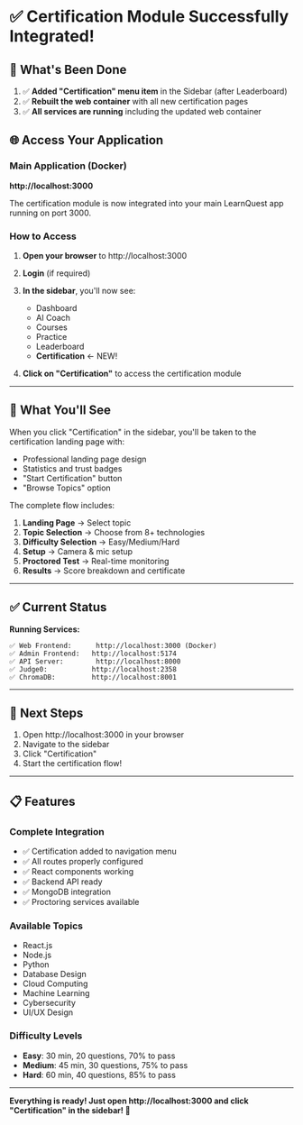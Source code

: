# ✅ Certification Module Successfully Integrated!

## 🎉 What's Been Done

1. ✅ **Added "Certification" menu item** in the Sidebar (after Leaderboard)
2. ✅ **Rebuilt the web container** with all new certification pages
3. ✅ **All services are running** including the updated web container

## 🌐 Access Your Application

### **Main Application (Docker)**
**http://localhost:3000**

The certification module is now integrated into your main LearnQuest app running on port 3000.

### **How to Access**

1. **Open your browser** to http://localhost:3000
2. **Login** (if required)
3. **In the sidebar**, you'll now see:
   - Dashboard
   - AI Coach
   - Courses
   - Practice
   - Leaderboard
   - **Certification** ← NEW!

4. **Click on "Certification"** to access the certification module

---

## 🎯 What You'll See

When you click "Certification" in the sidebar, you'll be taken to the certification landing page with:

- Professional landing page design
- Statistics and trust badges
- "Start Certification" button
- "Browse Topics" option

The complete flow includes:
1. **Landing Page** → Select topic
2. **Topic Selection** → Choose from 8+ technologies
3. **Difficulty Selection** → Easy/Medium/Hard
4. **Setup** → Camera & mic setup
5. **Proctored Test** → Real-time monitoring
6. **Results** → Score breakdown and certificate

---

## ✅ Current Status

**Running Services:**
```
✅ Web Frontend:      http://localhost:3000 (Docker)
✅ Admin Frontend:   http://localhost:5174
✅ API Server:        http://localhost:8000
✅ Judge0:           http://localhost:2358
✅ ChromaDB:         http://localhost:8001
```

---

## 🚀 Next Steps

1. Open http://localhost:3000 in your browser
2. Navigate to the sidebar
3. Click "Certification"
4. Start the certification flow!

---

## 📋 Features

### Complete Integration
- ✅ Certification added to navigation menu
- ✅ All routes properly configured
- ✅ React components working
- ✅ Backend API ready
- ✅ MongoDB integration
- ✅ Proctoring services available

### Available Topics
- React.js
- Node.js
- Python
- Database Design
- Cloud Computing
- Machine Learning
- Cybersecurity
- UI/UX Design

### Difficulty Levels
- **Easy**: 30 min, 20 questions, 70% to pass
- **Medium**: 45 min, 30 questions, 75% to pass
- **Hard**: 60 min, 40 questions, 85% to pass

---

**Everything is ready! Just open http://localhost:3000 and click "Certification" in the sidebar! 🎉**


